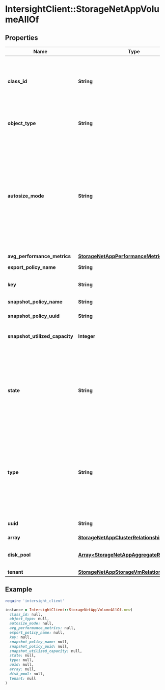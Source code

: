 # IntersightClient::StorageNetAppVolumeAllOf

## Properties

| Name | Type | Description | Notes |
| ---- | ---- | ----------- | ----- |
| **class_id** | **String** | The fully-qualified name of the instantiated, concrete type. This property is used as a discriminator to identify the type of the payload when marshaling and unmarshaling data. | [default to &#39;storage.NetAppVolume&#39;] |
| **object_type** | **String** | The fully-qualified name of the instantiated, concrete type. The value should be the same as the &#39;ClassId&#39; property. | [default to &#39;storage.NetAppVolume&#39;] |
| **autosize_mode** | **String** | The autosize mode for NetApp Volume. Modes can be off or grow or grow_shrink. * &#x60;off&#x60; - The volume will not grow or shrink in size in response to the amount of used space. * &#x60;grow&#x60; - The volume will automatically grow when used space in the volume is above the grow threshold. * &#x60;grow_shrink&#x60; - The volume will grow or shrink in size in response to the amount of used space. | [optional][readonly][default to &#39;off&#39;] |
| **avg_performance_metrics** | [**StorageNetAppPerformanceMetricsAverage**](StorageNetAppPerformanceMetricsAverage.md) |  | [optional] |
| **export_policy_name** | **String** | The name of the Export Policy. | [optional][readonly] |
| **key** | **String** | Unique identifier of NetApp Volume across data center. | [optional][readonly] |
| **snapshot_policy_name** | **String** | The name of the Snapshot Policy. | [optional][readonly] |
| **snapshot_policy_uuid** | **String** | The UUID of the Snapshot Policy. | [optional][readonly] |
| **snapshot_utilized_capacity** | **Integer** | The total space used by Snapshot copies in the volume represented in bytes. | [optional][readonly] |
| **state** | **String** | The current state of a NetApp volume. * &#x60;offline&#x60; - Read and write access to the volume is not allowed. * &#x60;online&#x60; - Read and write access to the volume is allowed. * &#x60;error&#x60; - Storage volume state of error type. * &#x60;mixed&#x60; - The constituents of a FlexGroup volume are not all in the same state. | [optional][readonly][default to &#39;offline&#39;] |
| **type** | **String** | NetApp volume type. The volume type can be Read-write, Data-protection, or Load-sharing. * &#x60;data-protection&#x60; - Prevents modification of the data on the Volume. * &#x60;read-write&#x60; - Data on the Volume can be modified. * &#x60;load-sharing&#x60; - The volume type is Load Sharing DP. | [optional][readonly][default to &#39;data-protection&#39;] |
| **uuid** | **String** | Universally unique identifier of a NetApp Volume. | [optional][readonly] |
| **array** | [**StorageNetAppClusterRelationship**](StorageNetAppClusterRelationship.md) |  | [optional] |
| **disk_pool** | [**Array&lt;StorageNetAppAggregateRelationship&gt;**](StorageNetAppAggregateRelationship.md) | An array of relationships to storageNetAppAggregate resources. | [optional][readonly] |
| **tenant** | [**StorageNetAppStorageVmRelationship**](StorageNetAppStorageVmRelationship.md) |  | [optional] |

## Example

```ruby
require 'intersight_client'

instance = IntersightClient::StorageNetAppVolumeAllOf.new(
  class_id: null,
  object_type: null,
  autosize_mode: null,
  avg_performance_metrics: null,
  export_policy_name: null,
  key: null,
  snapshot_policy_name: null,
  snapshot_policy_uuid: null,
  snapshot_utilized_capacity: null,
  state: null,
  type: null,
  uuid: null,
  array: null,
  disk_pool: null,
  tenant: null
)
```

